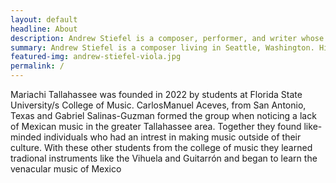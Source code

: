 ```yaml
---
layout: default
headline: About
description: Andrew Stiefel is a composer, performer, and writer whose work explores the intersections between written and recorded sound.
summary: Andrew Stiefel is a composer living in Seattle, Washington. His music explores the intersections between written and recorded sound.
featured-img: andrew-stiefel-viola.jpg
permalink: /
---
```


  Mariachi Tallahassee was founded in 2022 by students at Florida State University/s College of Music. CarlosManuel Aceves, from San Antonio, Texas and Gabriel Salinas-Guzman formed the group when noticing a lack of Mexican music in the greater Tallahassee area. Together they found like-minded individuals who had an intrest in making music outside of their culture. With these other students from the college of music they learned tradional instruments like the Vihuela and Guitarrón and began to learn the venacular music of Mexico
  
